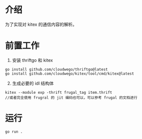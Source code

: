 ﻿# 介绍
为了实现对 kitex 的通信内容的解析。

# 前置工作
1. 安装 thriftgo 和 kitex
```
go install github.com/cloudwego/thriftgo@latest
go install github.com/cloudwego/kitex/tool/cmd/kitex@latest
```
2. 生成必要的 idl 结构体
```
kitex --module exp -thrift frugal_tag item.thrift
//或者完全使用 frugral 的 jit 编码也可以，可以参考 frugal 的文档进行
```

# 运行
`go run .`